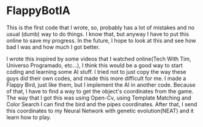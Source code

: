 # FlappyBotIA
This is the first code that I wrote, so, probably has a lot of mistakes and no usual (dumb) way to do things. 
I know that, but anyway I have to put this online to save my progress. In the future, I hope to look at this and see how bad 
I was and how much I got better. 


I wrote this inspired by some videos that I watched online(Tech With Tim, Universo Programado, etc...), I think this would be a good way 
to start coding and learning some AI stuff. I tried not to just copy the way these guys did their own codes, and made this more difficult 
for me. I made a Flappy Bird, just like them, but I implement the AI in another code. Because of that, I have to find a way to get the 
object's coordinates from the game. The way that I got this was using Open-Cv, using Template Matching and Color Search I can find the 
bird and the pipes coordinates. After that, I send this coordinates to my Neural Network with genetic evolution(NEAT) and it learn how to play.
